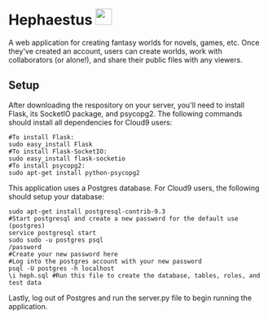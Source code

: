 Hephaestus <img src="https://i.gyazo.com/2947ce425f238815fff8617065b1a780.png" width=32 height=32>
===========================================

A web application for creating fantasy worlds for novels, games, etc. Once they've created an account,
users can create worlds, work with collaborators (or alone!), and share their public files with any viewers.

Setup
-----

After downloading the respository on your server, you'll need to install Flask, its SocketIO package, and psycopg2. The following commands should install all dependencies for Cloud9 users:


    #To install Flask:
    sudo easy_install Flask
    #To install Flask-SocketIO:
    sudo easy_install flask-socketio
    #To install psycopg2: 
    sudo apt-get install python-psycopg2
    
This application uses a Postgres database. For Cloud9 users, the following should setup your database:


    sudo apt-get install postgresql-contrib-9.3
    #Start postgresql and create a new password for the default use (postgres)
    service postgresql start
    sudo sudo -u postgres psql
    /password
    #Create your new password here
    #Log into the postgres account with your new password
    psql -U postgres -h localhost
    \i heph.sql #Run this file to create the database, tables, roles, and test data

Lastly, log out of Postgres and run the server.py file to begin running the application.

